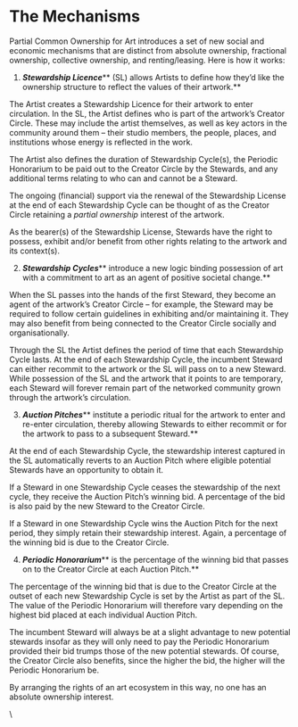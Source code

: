 # The Mechanisms

Partial Common Ownership for Art introduces a set of new social and economic mechanisms that are distinct from absolute ownership, fractional ownership, collective ownership, and renting/leasing. Here is how it works:

1. _**Stewardship Licence**_** (SL) allows Artists to define how they’d like the ownership structure to reflect the values of their artwork.**

The Artist creates a Stewardship Licence for their artwork to enter circulation. In the SL, the Artist defines who is part of the artwork’s Creator Circle. These may include the artist themselves, as well as key actors in the community around them – their studio members, the people, places, and institutions whose energy is reflected in the work.

The Artist also defines the duration of Stewardship Cycle(s), the Periodic Honorarium to be paid out to the Creator Circle by the Stewards, and any additional terms relating to who can and cannot be a Steward.

The ongoing (financial) support via the renewal of the Stewardship License at the end of each Stewardship Cycle can be thought of as the Creator Circle retaining a _partial ownership_ interest of the artwork.

As the bearer(s) of the Stewardship License, Stewards have the right to possess, exhibit and/or benefit from other rights relating to the artwork and its context(s).

2. _**Stewardship Cycles**_** introduce a new logic binding possession of art with a commitment to art as an agent of positive societal change.**

When the SL passes into the hands of the first Steward, they become an agent of the artwork’s Creator Circle – for example, the Steward may be required to follow certain guidelines in exhibiting and/or maintaining it. They may also benefit from being connected to the Creator Circle socially and organisationally.

Through the SL the Artist defines the period of time that each Stewardship Cycle lasts. At the end of each Stewardship Cycle, the incumbent Steward can either recommit to the artwork or the SL will pass on to a new Steward. While possession of the SL and the artwork that it points to are temporary, each Steward will forever remain part of the networked community grown through the artwork’s circulation.

3. _**Auction Pitches**_** institute a periodic ritual for the artwork to enter and re-enter circulation, thereby allowing Stewards to either recommit or for the artwork to pass to a subsequent Steward.**

At the end of each Stewardship Cycle, the stewardship interest captured in the SL automatically reverts to an Auction Pitch where eligible potential Stewards have an opportunity to obtain it.

If a Steward in one Stewardship Cycle ceases the stewardship of the next cycle, they receive the Auction Pitch’s winning bid. A percentage of the bid is also paid by the new Steward to the Creator Circle.

If a Steward in one Stewardship Cycle wins the Auction Pitch for the next period, they simply retain their stewardship interest. Again, a percentage of the winning bid is due to the Creator Circle.

4. _**Periodic Honorarium**_** is the percentage of the winning bid that passes on to the Creator Circle at each Auction Pitch.**

The percentage of the winning bid that is due to the Creator Circle at the outset of each new Stewardship Cycle is set by the Artist as part of the SL. The value of the Periodic Honorarium will therefore vary depending on the highest bid placed at each individual Auction Pitch.

The incumbent Steward will always be at a slight advantage to new potential stewards insofar as they will only need to pay the Periodic Honorarium provided their bid trumps those of the new potential stewards. Of course, the Creator Circle also benefits, since the higher the bid, the higher will the Periodic Honorarium be.

By arranging the rights of an art ecosystem in this way, no one has an absolute ownership interest.

\
